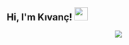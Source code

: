 <h2 align="left">Hi, I'm Kıvanç! <img src="https://raw.githubusercontent.com/MartinHeinz/MartinHeinz/master/wave.gif" width="30px"></h2>
 
<div align="center">
 <a href="(https://discord.com/users/386522291221168128" title="Discord Profile"><img src="(https://lanyard.cnrad.dev/api/386522291221168128)"></a>
</div>
